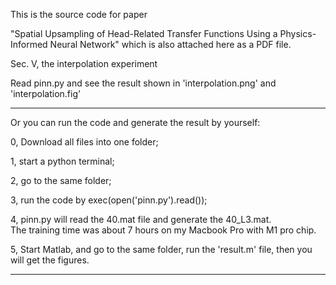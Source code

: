 This is the source code for paper 

"Spatial Upsampling of Head-Related Transfer Functions Using a Physics-Informed Neural Network"
which is also attached here as a PDF file. 



Sec. V, the interpolation experiment 

Read pinn.py and see the result shown in  'interpolation.png' and 'interpolation.fig' 

-------------------------------------------------------------------------------------------------
Or you can run the code and generate the result by yourself: 

0, Download all files into one folder; 

1, start a python terminal;

2, go to the same folder;   

3, run the code by exec(open('pinn.py').read()); 

4, pinn.py will read the 40.mat file and generate the 40_L3.mat.  
The training time was about 7 hours on my Macbook Pro with M1 pro chip. 

5, Start Matlab, and go to the same folder, run the 'result.m' file, then you will get the figures. 

-------------------------------------------------------------------------------------------------


